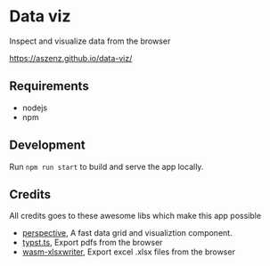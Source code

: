 # Data viz

Inspect and visualize data from the browser

https://aszenz.github.io/data-viz/

## Requirements

- nodejs
- npm

## Development

Run `npm run start` to build and serve the app locally.

## Credits

All credits goes to these awesome libs which make this app possible

- [perspective](https://perspective.finos.org/), A fast data grid and visualiztion component.
- [typst.ts](https://github.com/Myriad-Dreamin/typst.ts), Export pdfs from the browser
- [wasm-xlsxwriter](https://github.com/estie-inc/wasm-xlsxwriter), Export excel .xlsx files from the browser

